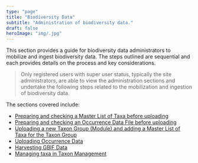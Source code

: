 ```yaml
---
type: "page"
title: "Biodiversity Data"
subtitle: "Administration of biodiversity data."
draft: false
heroImage: "img/.jpg"
---
```


This section provides a guide for biodiversity data administrators to mobilize and ingest biodiversity data. The steps outlined are sequential and each provides details on the process and key considerations.

> Only registered users with super user status, typically the site administrators, are able to view the administration sections and undertake the following steps related to the mobilization and ingestion of biodiversity data.

The sections covered include:

* [Preparing and checking a Master List of Taxa before uploading](master-list-preparation.md)
* [Preparing and checking an Occurrence Data File before uploading](occurence-data-preparation.md)
* [Uploading a new Taxon Group (Module) and adding a Master List of Taxa for the Taxon Group](taxon-group-uploading.md)
* [Uploading Occurrence Data](occurrence-data-uploading.md)
* [Harvesting GBIF Data](havesting-gbif-data.md)
* [Managing taxa in Taxon Management](taxa-management.md)
